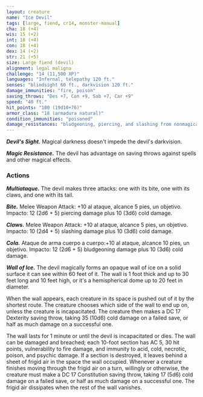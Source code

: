 ```yaml
---
layout: creature
name: "Ice Devil"
tags: [large, fiend, cr14, monster-manual]
cha: 18 (+4)
wis: 15 (+2)
int: 18 (+4)
con: 18 (+4)
dex: 14 (+2)
str: 21 (+5)
size: Large fiend (devil)
alignment: legal maligna
challenge: "14 (11,500 XP)"
languages: "Infernal, telepathy 120 ft."
senses: "blindsight 60 ft., darkvision 120 ft."
damage_immunities: "fire, poison"
saving_throws: "Des +7, Con +9, Sab +7, Car +9"
speed: "40 ft."
hit_points: "180 (19d10+76)"
armor_class: "18 (armadura natural)"
condition_immunities: "poisoned"
damage_resistances: "bludgeoning, piercing, and slashing from nonmagical weapons that aren't silvered"
---
```


***Devil's Sight.*** Magical darkness doesn't impede the devil's darkvision.

***Magic Resistance.*** The devil has advantage on saving throws against spells and other magical effects.

### Actions

***Multiataque.*** The devil makes three attacks: one with its bite, one with its claws, and one with its tail.

***Bite.*** Melee Weapon Attack: +10 al ataque, alcance 5 pies, un objetivo. Impacto: 12 (2d6 + 5) piercing damage plus 10 (3d6) cold damage.

***Claws.*** Melee Weapon Attack: +10 al ataque, alcance 5 pies, un objetivo. Impacto: 10 (2d4 + 5) slashing damage plus 10 (3d6) cold damage.

***Cola.*** Ataque de arma cuerpo a cuerpo:+10 al ataque, alcance 10 pies, un objetivo. Impacto: 12 (2d6 + 5) bludgeoning damage plus 10 (3d6) cold damage.

***Wall of Ice.*** The devil magically forms an opaque wall of ice on a solid surface it can see within 60 feet of it. The wall is 1 foot thick and up to 30 feet long and 10 feet high, or it's a hemispherical dome up to 20 feet in diameter.

When the wall appears, each creature in its space is pushed out of it by the shortest route. The creature chooses which side of the wall to end up on, unless the creature is incapacitated. The creature then makes a DC 17 Dexterity saving throw, taking 35 (10d6) cold damage on a failed save, or half as much damage on a successful one.

The wall lasts for 1 minute or until the devil is incapacitated or dies. The wall can be damaged and breached; each 10-foot section has AC 5, 30 hit points, vulnerability to fire damage, and immunity to acid, cold, necrotic, poison, and psychic damage. If a section is destroyed, it leaves behind a sheet of frigid air in the space the wall occupied. Whenever a creature finishes moving through the frigid air on a turn, willingly or otherwise, the creature must make a DC 17 Constitution saving throw, taking 17 (5d6) cold damage on a failed save, or half as much damage on a successful one. The frigid air dissipates when the rest of the wall vanishes.